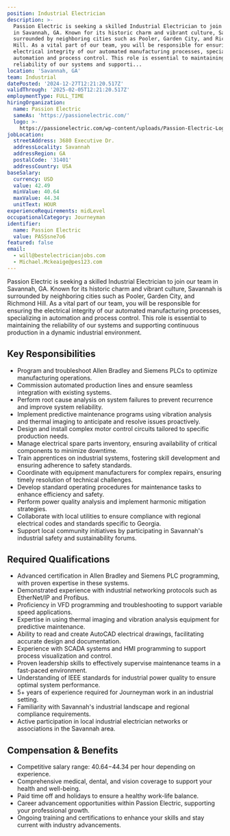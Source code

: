 ```yaml
---
position: Industrial Electrician
description: >-
  Passion Electric is seeking a skilled Industrial Electrician to join our team
  in Savannah, GA. Known for its historic charm and vibrant culture, Savannah is
  surrounded by neighboring cities such as Pooler, Garden City, and Richmond
  Hill. As a vital part of our team, you will be responsible for ensuring the
  electrical integrity of our automated manufacturing processes, specializing in
  automation and process control. This role is essential to maintaining the
  reliability of our systems and supporti...
location: 'Savannah, GA'
team: Industrial
datePosted: '2024-12-27T12:21:20.517Z'
validThrough: '2025-02-05T12:21:20.517Z'
employmentType: FULL_TIME
hiringOrganization:
  name: Passion Electric
  sameAs: 'https://passionelectric.com/'
  logo: >-
    https://passionelectric.com/wp-content/uploads/Passion-Electric-Logo-web-final-wide-full-color.png.webp
jobLocation:
  streetAddress: 3680 Executive Dr.
  addressLocality: Savannah
  addressRegion: GA
  postalCode: '31401'
  addressCountry: USA
baseSalary:
  currency: USD
  value: 42.49
  minValue: 40.64
  maxValue: 44.34
  unitText: HOUR
experienceRequirements: midLevel
occupationalCategory: Journeyman
identifier:
  name: Passion Electric
  value: PASSsne7o6
featured: false
email:
  - will@bestelectricianjobs.com
  - Michael.Mckeaige@pes123.com
---
```




Passion Electric is seeking a skilled Industrial Electrician to join our team in Savannah, GA. Known for its historic charm and vibrant culture, Savannah is surrounded by neighboring cities such as Pooler, Garden City, and Richmond Hill. As a vital part of our team, you will be responsible for ensuring the electrical integrity of our automated manufacturing processes, specializing in automation and process control. This role is essential to maintaining the reliability of our systems and supporting continuous production in a dynamic industrial environment.

## Key Responsibilities
- Program and troubleshoot Allen Bradley and Siemens PLCs to optimize manufacturing operations.
- Commission automated production lines and ensure seamless integration with existing systems.
- Perform root cause analysis on system failures to prevent recurrence and improve system reliability.
- Implement predictive maintenance programs using vibration analysis and thermal imaging to anticipate and resolve issues proactively.
- Design and install complex motor control circuits tailored to specific production needs.
- Manage electrical spare parts inventory, ensuring availability of critical components to minimize downtime.
- Train apprentices on industrial systems, fostering skill development and ensuring adherence to safety standards.
- Coordinate with equipment manufacturers for complex repairs, ensuring timely resolution of technical challenges.
- Develop standard operating procedures for maintenance tasks to enhance efficiency and safety.
- Perform power quality analysis and implement harmonic mitigation strategies.
- Collaborate with local utilities to ensure compliance with regional electrical codes and standards specific to Georgia.
- Support local community initiatives by participating in Savannah's industrial safety and sustainability forums.

## Required Qualifications
- Advanced certification in Allen Bradley and Siemens PLC programming, with proven expertise in these systems.
- Demonstrated experience with industrial networking protocols such as EtherNet/IP and Profibus.
- Proficiency in VFD programming and troubleshooting to support variable speed applications.
- Expertise in using thermal imaging and vibration analysis equipment for predictive maintenance.
- Ability to read and create AutoCAD electrical drawings, facilitating accurate design and documentation.
- Experience with SCADA systems and HMI programming to support process visualization and control.
- Proven leadership skills to effectively supervise maintenance teams in a fast-paced environment.
- Understanding of IEEE standards for industrial power quality to ensure optimal system performance.
- 5+ years of experience required for Journeyman work in an industrial setting.
- Familiarity with Savannah's industrial landscape and regional compliance requirements.
- Active participation in local industrial electrician networks or associations in the Savannah area.

## Compensation & Benefits
- Competitive salary range: $40.64-$44.34 per hour depending on experience.
- Comprehensive medical, dental, and vision coverage to support your health and well-being.
- Paid time off and holidays to ensure a healthy work-life balance.
- Career advancement opportunities within Passion Electric, supporting your professional growth.
- Ongoing training and certifications to enhance your skills and stay current with industry advancements.